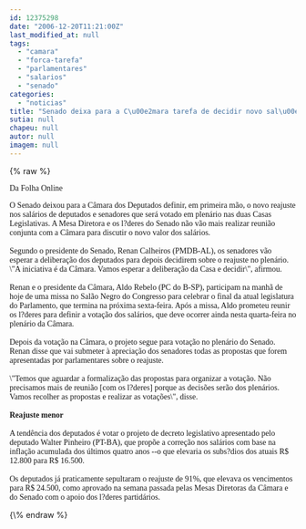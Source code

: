 ```yaml
---
id: 12375298
date: "2006-12-20T11:21:00Z"
last_modified_at: null
tags:
  - "camara"
  - "forca-tarefa"
  - "parlamentares"
  - "salarios"
  - "senado"
categories:
  - "noticias"
title: "Senado deixa para a C\u00e2mara tarefa de decidir novo sal\u00e1rio dos parlamentares"
sutia: null
chapeu: null
autor: null
imagem: null
---
```

{\% raw %}
<p><P><FONT face=Verdana>Da Folha Online</FONT></P></p>
<p><P><FONT face=Verdana>O Senado deixou para a Câmara dos Deputados definir, em primeira mão, o novo reajuste nos salários de deputados e senadores que será votado em plenário nas duas Casas Legislativas. A Mesa Diretora e os l?deres do Senado não vão mais realizar reunião conjunta com a Câmara para discutir o novo valor dos salários.<BR><BR>Segundo o presidente do Senado, Renan Calheiros (PMDB-AL), os senadores vão esperar a deliberação dos deputados para depois decidirem sobre o reajuste no plenário. \"A iniciativa é da Câmara. Vamos esperar a deliberação da Casa e decidir\", afirmou.<BR><BR>Renan e o presidente da Câmara, Aldo Rebelo (PC do B-SP), participam na manhã de hoje de uma missa no Salão Negro do Congresso para celebrar o final da atual legislatura do Parlamento, que termina na próxima sexta-feira. Após a missa, Aldo prometeu reunir os l?deres para definir a votação dos salários, que deve ocorrer ainda nesta quarta-feira no plenário da Câmara.<BR><BR>Depois da votação na Câmara, o projeto segue para votação no plenário do Senado. Renan disse que vai submeter à apreciação dos senadores todas as propostas que forem apresentadas por parlamentares sobre o reajuste.<BR><BR>\"Temos que aguardar a formalização das propostas para organizar a votação. Não precisamos mais de reunião [com os l?deres] porque as decisões serão dos plenários. Vamos recolher as propostas e realizar as votações\", disse.<BR><BR><B>Reajuste menor</B><BR><BR>A tendência dos deputados é votar o projeto de decreto legislativo apresentado pelo deputado Walter Pinheiro (PT-BA), que propõe a correção nos salários com base na inflação acumulada dos últimos quatro anos --o que elevaria os subs?dios dos atuais R$ 12.800 para R$ 16.500.<BR><BR>Os deputados já praticamente sepultaram o reajuste de 91%, que elevava os vencimentos para R$ 24.500, como aprovado na semana passada pelas Mesas Diretoras da Câmara e do Senado com o apoio dos l?deres partidários.</FONT></P> </p>
{\% endraw %}